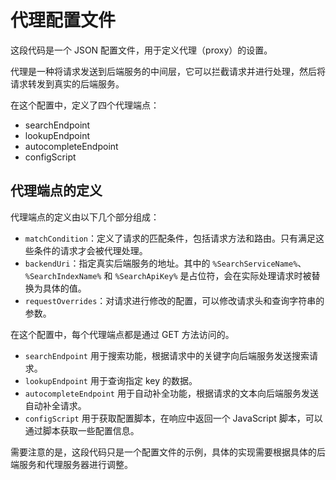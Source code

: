 
# 代理配置文件

这段代码是一个 JSON 配置文件，用于定义代理（proxy）的设置。

代理是一种将请求发送到后端服务的中间层，它可以拦截请求并进行处理，然后将请求转发到真实的后端服务。

在这个配置中，定义了四个代理端点：

- searchEndpoint
- lookupEndpoint
- autocompleteEndpoint
- configScript

## 代理端点的定义

代理端点的定义由以下几个部分组成：

- `matchCondition`：定义了请求的匹配条件，包括请求方法和路由。只有满足这些条件的请求才会被代理处理。
- `backendUri`：指定真实后端服务的地址。其中的 `%SearchServiceName%`、`%SearchIndexName%` 和 `%SearchApiKey%` 是占位符，会在实际处理请求时被替换为具体的值。
- `requestOverrides`：对请求进行修改的配置，可以修改请求头和查询字符串的参数。

在这个配置中，每个代理端点都是通过 GET 方法访问的。

- `searchEndpoint` 用于搜索功能，根据请求中的关键字向后端服务发送搜索请求。
- `lookupEndpoint` 用于查询指定 key 的数据。
- `autocompleteEndpoint` 用于自动补全功能，根据请求的文本向后端服务发送自动补全请求。
- `configScript` 用于获取配置脚本，在响应中返回一个 JavaScript 脚本，可以通过脚本获取一些配置信息。

需要注意的是，这段代码只是一个配置文件的示例，具体的实现需要根据具体的后端服务和代理服务器进行调整。

